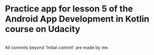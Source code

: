 # Practice app for lesson 5 of the Android App Development in Kotlin course on Udacity
<br>
All commits beyond 'Initial commit' are made by me.
